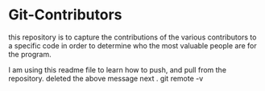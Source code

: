 # Git-Contributors
this repository is to capture the contributions of the various contributors to a specific code in order to determine who the most valuable people are for the program.

I am using this readme file to learn how to push, and pull from the repository.
deleted the above message next .
git remote -v